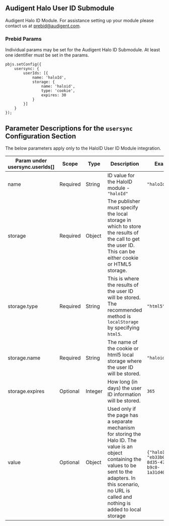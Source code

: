 ## Audigent Halo User ID Submodule

Audigent Halo ID Module. For assistance setting up your module please contact us at [prebid@audigent.com](prebid@audigent.com).

### Prebid Params

Individual params may be set for the Audigent Halo ID Submodule. At least one identifier must be set in the params.
```
pbjs.setConfig({
    usersync: {
        userIds: [{
            name: 'haloId',
            storage: {
                name: 'haloid',
                type: 'cookie',
                expires: 30
            }
        }]
    }
});
```
## Parameter Descriptions for the `usersync` Configuration Section
The below parameters apply only to the HaloID User ID Module integration.

| Param under usersync.userIds[] | Scope | Type | Description | Example |
| --- | --- | --- | --- | --- |
| name | Required | String | ID value for the HaloID module - `"haloId"` | `"haloId"` |
| storage | Required | Object | The publisher must specify the local storage in which to store the results of the call to get the user ID. This can be either cookie or HTML5 storage. | |
| storage.type | Required | String | This is where the results of the user ID will be stored. The recommended method is `localStorage` by specifying `html5`. | `"html5"` |
| storage.name | Required | String | The name of the cookie or html5 local storage where the user ID will be stored. | `"haloid"` |
| storage.expires | Optional | Integer | How long (in days) the user ID information will be stored. | `365` |
| value | Optional | Object | Used only if the page has a separate mechanism for storing the Halo ID. The value is an object containing the values to be sent to the adapters. In this scenario, no URL is called and nothing is added to local storage | `{"haloId": "eb33b0cb-8d35-4722-b9c0-1a31d4064888"}` |

